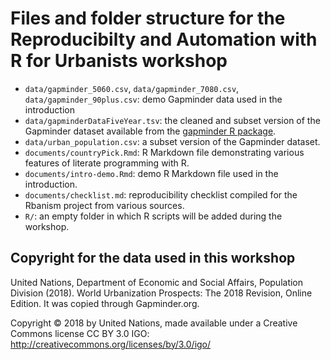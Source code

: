 # Files and folder structure for the Reproducibilty and Automation with R for Urbanists workshop

-   `data/gapminder_5060.csv`, `data/gapminder_7080.csv`, `data/gapminder_90plus.csv`: demo Gapminder data used in the introduction
-   `data/gapminderDataFiveYear.tsv`: the cleaned and subset version of the Gapminder dataset available from the [gapminder R package](http://github.com/jennybc/gapminder).
-   `data/urban_population.csv`: a subset version of the Gapminder dataset.
-   `documents/countryPick.Rmd`: R Markdown file demonstrating various features of literate programming with R.
-   `documents/intro-demo.Rmd`: demo R Markdown file used in the introduction.
-   `documents/checklist.md`: reproducibility checklist compiled for the Rbanism project from various sources.
-   `R/`: an empty folder in which R scripts will be added during the workshop.

## Copyright for the data used in this workshop

United Nations, Department of Economic and Social Affairs, Population Division (2018). World Urbanization Prospects: The 2018 Revision, Online Edition. It was copied through Gapminder.org.

Copyright © 2018 by United Nations, made available under a Creative Commons license CC BY 3.0 IGO: <http://creativecommons.org/licenses/by/3.0/igo/>
